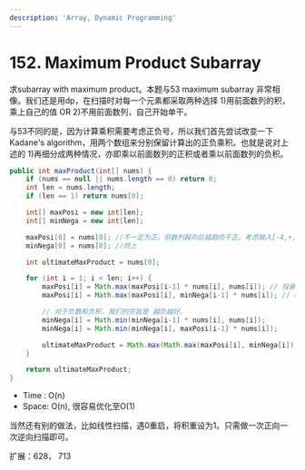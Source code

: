 ```yaml
---
description: 'Array, Dynamic Programming'
---
```


# 152. Maximum Product Subarray

求subarray with maximum product。本题与53 maximum subarray 非常相像。我们还是用dp，在扫描时对每一个元素都采取两种选择 1\)用前面数列的积，乘上自己的值 OR 2\)不用前面数列，自己开始单干。

与53不同的是，因为计算乘积需要考虑正负号，所以我们首先尝试改变一下Kadane's algorithm，用两个数组来分别保留计算出的正负乘积。也就是说对上述的 1\)再细分成两种情况，亦即乘以前面数列的正积或者乘以前面数列的负积。

```java
public int maxProduct(int[] nums) {
    if (nums == null || nums.length == 0) return 0;
    int len = nums.length;
    if (len == 1) return nums[0];

    int[] maxPosi = new int[len];
    int[] minNega = new int[len];

    maxPosi[0] = nums[0]; //不一定为正，但数列越向后越趋向于正。考虑输入[-4,+,-,-,-,+]第2项起转正。
    minNega[0] = nums[0]; //同上

    int ultimateMaxProduct = nums[0];

    for (int i = 1; i < len; i++) {
        maxPosi[i] = Math.max(maxPosi[i-1] * nums[i], nums[i]); // 投身集体(乘正积) vs. 另起炉灶
        maxPosi[i] = Math.max(maxPosi[i], minNega[i-1] * nums[i]); // 改换阵营(乘负积)

        // 对于负数和负积，我们的宗旨是 越负越好。
        minNega[i] = Math.min(minNega[i-1] * nums[i], nums[i]);
        minNega[i] = Math.min(minNega[i], maxPosi[i-1] * nums[i]);

        ultimateMaxProduct = Math.max(Math.max(maxPosi[i], minNega[i]), ultimateMaxProduct);
    }

    return ultimateMaxProduct;
}
```

* Time : O\(n\)
* Space: O\(n\), 很容易优化至O\(1\)

当然还有别的做法，比如线性扫描，遇0重启，将积重设为1。只需做一次正向一次逆向扫描即可。

扩展：628， 713

